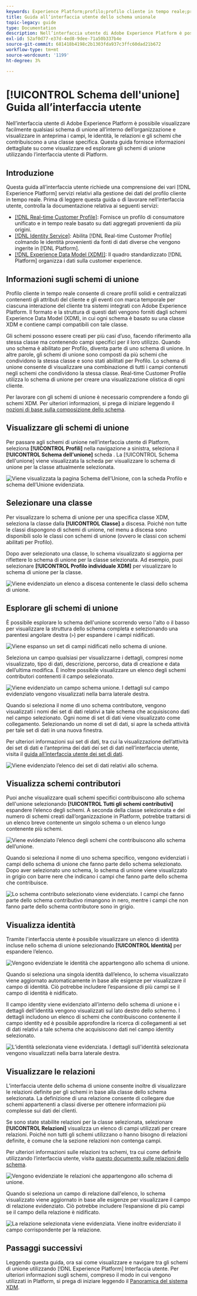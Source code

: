 ```yaml
---
keywords: Experience Platform;profilo;profilo cliente in tempo reale;profilo unificato;profilo unificato;unificato;profilo;rtcp;abilita profilo;abilita profilo;schema unione;PROFILO UNIONE;profilo unione
title: Guida all’interfaccia utente dello schema unionale
topic-legacy: guide
type: Documentation
description: Nell’interfaccia utente di Adobe Experience Platform è possibile visualizzare facilmente qualsiasi schema di unione all’interno dell’organizzazione e visualizzare in anteprima i campi, le identità, le relazioni e gli schemi che contribuiscono a una classe specifica. Questa guida fornisce informazioni dettagliate su come visualizzare ed esplorare gli schemi di unione utilizzando l’interfaccia utente di Platform.
exl-id: 52af0d77-e37d-4ed8-9dee-71a50b337b4e
source-git-commit: 681418b4198c2b1303fda937c3ffc60dad21b672
workflow-type: tm+mt
source-wordcount: '1199'
ht-degree: 3%

---
```


# [!UICONTROL Schema dell&#39;unione] Guida all’interfaccia utente

Nell’interfaccia utente di Adobe Experience Platform è possibile visualizzare facilmente qualsiasi schema di unione all’interno dell’organizzazione e visualizzare in anteprima i campi, le identità, le relazioni e gli schemi che contribuiscono a una classe specifica. Questa guida fornisce informazioni dettagliate su come visualizzare ed esplorare gli schemi di unione utilizzando l’interfaccia utente di Platform.

## Introduzione

Questa guida all’interfaccia utente richiede una comprensione dei vari [!DNL Experience Platform] servizi relativi alla gestione dei dati del profilo cliente in tempo reale. Prima di leggere questa guida o di lavorare nell’interfaccia utente, controlla la documentazione relativa ai seguenti servizi:

* [[!DNL Real-time Customer Profile]](../home.md): Fornisce un profilo di consumatore unificato e in tempo reale basato su dati aggregati provenienti da più origini.
* [[!DNL Identity Service]](../../identity-service/home.md): Abilita [!DNL Real-time Customer Profile] colmando le identità provenienti da fonti di dati diverse che vengono ingerite in [!DNL Platform].
* [[!DNL Experience Data Model (XDM)]](../../xdm/home.md): Il quadro standardizzato [!DNL Platform] organizza i dati sulla customer experience.

## Informazioni sugli schemi di unione

Profilo cliente in tempo reale consente di creare profili solidi e centralizzati contenenti gli attributi del cliente e gli eventi con marca temporale per ciascuna interazione del cliente tra sistemi integrati con Adobe Experience Platform. Il formato e la struttura di questi dati vengono forniti dagli schemi Experience Data Model (XDM), in cui ogni schema è basato su una classe XDM e contiene campi compatibili con tale classe.

Gli schemi possono essere creati per più casi d’uso, facendo riferimento alla stessa classe ma contenendo campi specifici per il loro utilizzo. Quando uno schema è abilitato per Profilo, diventa parte di uno schema di unione. In altre parole, gli schemi di unione sono composti da più schemi che condividono la stessa classe e sono stati abilitati per Profilo. Lo schema di unione consente di visualizzare una combinazione di tutti i campi contenuti negli schemi che condividono la stessa classe. Real-time Customer Profile utilizza lo schema di unione per creare una visualizzazione olistica di ogni cliente.

Per lavorare con gli schemi di unione è necessario comprendere a fondo gli schemi XDM. Per ulteriori informazioni, si prega di iniziare leggendo il [nozioni di base sulla composizione dello schema](../../xdm/schema/composition.md).

## Visualizzare gli schemi di unione

Per passare agli schemi di unione nell’interfaccia utente di Platform, seleziona **[!UICONTROL Profili]** nella navigazione a sinistra, seleziona il **[!UICONTROL Schema dell&#39;unione]** scheda . La [!UICONTROL Schema dell&#39;unione] viene visualizzata la scheda per visualizzare lo schema di unione per la classe attualmente selezionata.

![Viene visualizzata la pagina Schema dell’Unione, con la scheda Profilo e schema dell’Unione evidenziata.](../images/union-schema/landing.png)

## Selezionare una classe

Per visualizzare lo schema di unione per una specifica classe XDM, seleziona la classe dalla **[!UICONTROL Classe]** a discesa. Poiché non tutte le classi dispongono di schemi di unione, nel menu a discesa sono disponibili solo le classi con schemi di unione (ovvero le classi con schemi abilitati per Profilo).

Dopo aver selezionato una classe, lo schema visualizzato si aggiorna per riflettere lo schema di unione per la classe selezionata. Ad esempio, puoi selezionare **[!UICONTROL Profilo individuale XDM]** per visualizzare lo schema di unione per la classe.

![Viene evidenziato un elenco a discesa contenente le classi dello schema di unione.](../images/union-schema/class.png)

## Esplorare gli schemi di unione

È possibile esplorare lo schema dell&#39;unione scorrendo verso l&#39;alto o il basso per visualizzare la struttura dello schema completa e selezionando una parentesi angolare destra (`>`) per espandere i campi nidificati.

![Viene espanso un set di campi nidificati nello schema di unione.](../images/union-schema/explore.png)

Seleziona un campo qualsiasi per visualizzarne i dettagli, compresi nome visualizzato, tipo di dati, descrizione, percorso, data di creazione e data dell’ultima modifica. È inoltre possibile visualizzare un elenco degli schemi contributori contenenti il campo selezionato.

![Viene evidenziato un campo schema unione. I dettagli sul campo evidenziato vengono visualizzati nella barra laterale destra.](../images/union-schema/explore-field.png)

Quando si seleziona il nome di uno schema contributore, vengono visualizzati i nomi dei set di dati relativi a tale schema che acquisiscono dati nel campo selezionato. Ogni nome di set di dati viene visualizzato come collegamento. Selezionando un nome di set di dati, si apre la scheda attività per tale set di dati in una nuova finestra.

Per ulteriori informazioni sui set di dati, tra cui la visualizzazione dell’attività dei set di dati e l’anteprima dei dati dei set di dati nell’interfaccia utente, visita il [guida all’interfaccia utente dei set di dati](../../catalog/datasets/user-guide.md).

![Viene evidenziato l’elenco dei set di dati relativi allo schema.](../images/union-schema/datasets.png)

## Visualizza schemi contributori

Puoi anche visualizzare quali schemi specifici contribuiscono allo schema dell&#39;unione selezionando **[!UICONTROL Tutti gli schemi contributivi]** espandere l’elenco degli schemi. A seconda della classe selezionata e del numero di schemi creati dall’organizzazione in Platform, potrebbe trattarsi di un elenco breve contenente un singolo schema o un elenco lungo contenente più schemi.

![Viene evidenziato l’elenco degli schemi che contribuiscono allo schema dell’unione.](../images/union-schema/contributing-schemas.png)

Quando si seleziona il nome di uno schema specifico, vengono evidenziati i campi dello schema di unione che fanno parte dello schema selezionato. Dopo aver selezionato uno schema, lo schema di unione viene visualizzato in grigio con barre nere che indicano i campi che fanno parte dello schema che contribuisce.

![Lo schema contributo selezionato viene evidenziato. I campi che fanno parte dello schema contributivo rimangono in nero, mentre i campi che non fanno parte dello schema contributore sono in grigio.](../images/union-schema/select-schema.png)

## Visualizza identità

Tramite l&#39;interfaccia utente è possibile visualizzare un elenco di identità incluse nello schema di unione selezionando **[!UICONTROL Identità]** per espandere l’elenco.

![Vengono evidenziate le identità che appartengono allo schema di unione.](../images/union-schema/identities.png)

Quando si seleziona una singola identità dall’elenco, lo schema visualizzato viene aggiornato automaticamente in base alle esigenze per visualizzare il campo di identità. Ciò potrebbe includere l’espansione di più campi se il campo di identità è nidificato.

Il campo identity viene evidenziato all’interno dello schema di unione e i dettagli dell’identità vengono visualizzati sul lato destro dello schermo. I dettagli includono un elenco di schemi che contribuiscono contenente il campo identity ed è possibile approfondire la ricerca di collegamenti ai set di dati relativi a tale schema che acquisiscono dati nel campo identity selezionato.

![L’identità selezionata viene evidenziata. I dettagli sull&#39;identità selezionata vengono visualizzati nella barra laterale destra.](../images/union-schema/select-identity.png)

## Visualizzare le relazioni

L’interfaccia utente dello schema di unione consente inoltre di visualizzare le relazioni definite per gli schemi in base alla classe dello schema selezionata. La definizione di una relazione consente di collegare due schemi appartenenti a classi diverse per ottenere informazioni più complesse sui dati dei clienti.

Se sono state stabilite relazioni per la classe selezionata, selezionare **[!UICONTROL Relazioni]** visualizza un elenco di campi utilizzati per creare relazioni. Poiché non tutti gli schemi utilizzano o hanno bisogno di relazioni definite, è comune che la sezione relazioni non contenga campi.

Per ulteriori informazioni sulle relazioni tra schemi, tra cui come definirle utilizzando l’interfaccia utente, visita [questo documento sulle relazioni dello schema](../../xdm/tutorials/relationship-ui.md).

![Vengono evidenziate le relazioni che appartengono allo schema di unione.](../images/union-schema/relationships.png)

Quando si seleziona un campo di relazione dall&#39;elenco, lo schema visualizzato viene aggiornato in base alle esigenze per visualizzare il campo di relazione evidenziato. Ciò potrebbe includere l’espansione di più campi se il campo della relazione è nidificato.

![La relazione selezionata viene evidenziata. Viene inoltre evidenziato il campo corrispondente per la relazione.](../images/union-schema/select-relationship.png)

## Passaggi successivi

Leggendo questa guida, ora sai come visualizzare e navigare tra gli schemi di unione utilizzando [!DNL Experience Platform] Interfaccia utente. Per ulteriori informazioni sugli schemi, compreso il modo in cui vengono utilizzati in Platform, si prega di iniziare leggendo il [Panoramica del sistema XDM](../../xdm/home.md).
